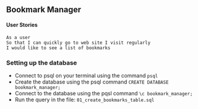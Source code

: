 ## Bookmark Manager

#### User Stories
```
As a user
So that I can quickly go to web site I visit regularly
I would like to see a list of bookmarks
```

### Setting up the database
- Connect to psql on your terminal using the command `psql`
- Create the database using the psql command `CREATE DATABASE bookmark_manager;`
- Connect to the database using the pqsl command `\c bookmark_manager;`
- Run the query in the file: `01_create_bookmarks_table.sql`
